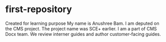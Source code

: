 # first-repository
Created for learning purpose
My name is Anushree Bam. I am deputed on the CMS project. The project name was SCE+ earlier. 
I am a part of CMS Docx team. We review interner guides and author customer-facing guides.
